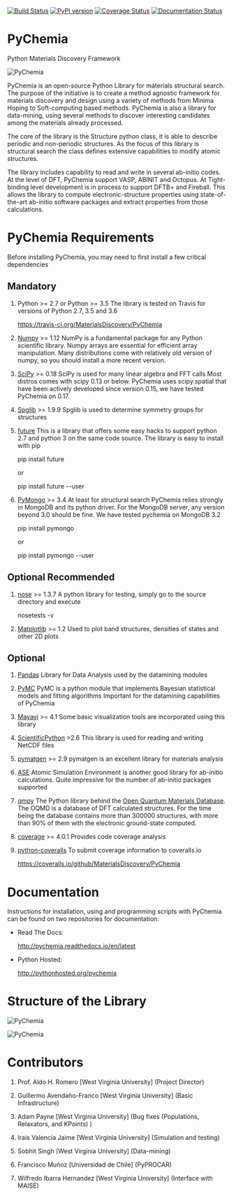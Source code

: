[![Build Status](https://travis-ci.org/MaterialsDiscovery/PyChemia.svg?branch=master)](https://travis-ci.org/MaterialsDiscovery/PyChemia)
[![PyPI version](https://badge.fury.io/py/pychemia.svg)](https://badge.fury.io/py/pychemia)
[![Coverage Status](https://coveralls.io/repos/github/MaterialsDiscovery/PyChemia/badge.svg?branch=master)](https://coveralls.io/github/MaterialsDiscovery/PyChemia?branch=master)
[![Documentation Status](https://readthedocs.org/projects/pychemia/badge/?version=latest)](http://pychemia.readthedocs.io/en/latest/?badge=latest)

PyChemia
========

Python Materials Discovery Framework

![PyChemia](https://raw.githubusercontent.com/MaterialsDiscovery/PyChemia/master/docs/images/PyChemia_Small.png)

PyChemia is an open-source Python Library for materials structural search. The purpose of the initiative is to create
a method agnostic framework for materials discovery and design using a variety of methods from Minima Hoping to
Soft-computing based methods. PyChemia is also a library for data-mining, using several methods to discover interesting
candidates among the materials already processed.

The core of the library is the Structure python class, it is able to describe periodic and non-periodic structures.
As the focus of this library is structural search the class defines extensive capabilities to modify atomic structures.

The library includes capability to read and write in several ab-initio codes. At the level of DFT, PyChemia support
VASP, ABINIT and Octopus. At Tight-binding level development is in process to support DFTB+ and Fireball.
This allows the library to compute electronic-structure properties using state-of-the-art ab-initio software packages
and extract properties from those calculations.

PyChemia Requirements
=====================

Before installing PyChemia, you may need to first install a few critical dependencies

Mandatory
---------

1. Python >= 2.7 or Python >= 3.5
   The library is tested on Travis for versions of Python 2.7, 3.5 and 3.6

   https://travis-ci.org/MaterialsDiscovery/PyChemia

2. [Numpy](http://www.numpy.org/ "Numpy") >= 1.12
   NumPy is a fundamental package for any Python scientific library.
   Numpy arrays are essential for efficient array manipulation.
   Many distributions come with relatively old version of numpy,
   so you should install a more recent version.

3. [SciPy](http://scipy.org/ "SciPy") >= 0.18
   SciPy is used for many linear algebra and FFT calls
   Most distros comes with scipy 0.13 or below.
   PyChemia uses scipy.spatial that have been actively developed
   since version 0.15, we have tested PyChemia on 0.17.

4. [Spglib](http://spglib.sourceforge.net/) >= 1.9.9
   Spglib is used to determine symmetry groups for structures

5. [future](http://python-future.org)
   This is a library that offers some easy hacks to support python 2.7
   and python 3 on the same code source. The library is easy to install
   with pip

   pip install future

   or

   pip install future --user

6. [PyMongo](http://api.mongodb.org/python/current/) >= 3.4
   At least for structural search PyChemia relies strongly in MongoDB and its
   python driver. For the MongoDB server, any version beyond 3.0 should be fine.
   We have tested pychemia on MongoDB 3.2

   pip install pymongo

   or

   pip install pymongo --user


Optional Recommended
--------------------


1. [nose](https://nose.readthedocs.io/en/latest/) >= 1.3.7
   A python library for testing, simply go to the source directory and execute

   nosetests -v

2. [Matplotlib](http://matplotlib.org/  "Matplotlib") >= 1.2
   Used to plot band structures, densities of states and other 2D plots


Optional
--------

1. [Pandas](http://pandas.pydata.org/ "Pandas")
   Library for Data Analysis used by the datamining modules

2. [PyMC](http://pymc-devs.github.io/pymc/index.html)
   PyMC is a python module that implements Bayesian statistical models and fitting algorithms
   Important for the datamining capabilities of PyChemia

3. [Mayavi](http://docs.enthought.com/mayavi/mayavi/ "Mayavi") >= 4.1
   Some basic visualization tools are incorporated using this library

4. [ScientificPython](http://dirac.cnrs-orleans.fr/plone/software/scientificpython/overview/ "Scientific Python") >2.6
   This library is used for reading and writing NetCDF files

5. [pymatgen](http://www.pymatgen.org "pymatgen") >= 2.9
   pymatgen is an excellent library for materials analysis

6. [ASE](https://wiki.fysik.dtu.dk/ase/ "Atomic Simulation Environment")
   Atomic Simulation Environment is another good library for ab-initio calculations.
   Quite impressive for the number of ab-initio packages supported

7. [qmpy](http://oqmd.org/static/docs/index.html "qmpy")
   The Python library behind the [Open Quantum Materials Database](http://oqmd.org).
   The OQMD is a database of DFT calculated structures.
   For the time being the database contains more than 300000 structures, with more than
   90% of them with the electronic ground-state computed.

8. [coverage](https://bitbucket.org/ned/coveragepy) >= 4.0.1
    Provides code coverage analysis

9. [python-coveralls](https://github.com/z4r/python-coveralls)
    To submit coverage information to coveralls.io

    https://coveralls.io/github/MaterialsDiscovery/PyChemia

Documentation
=============

Instructions for installation, using and programming scripts with PyChemia
can be found on two repositories for documentation:

* Read The Docs:
   
   http://pychemia.readthedocs.io/en/latest
      
* Python Hosted:
    
   http://pythonhosted.org/pychemia

Structure of the Library
========================

![PyChemia](https://raw.githubusercontent.com/MaterialsDiscovery/PyChemia/master/docs/images/PyChemia_code.png)

![PyChemia](https://raw.githubusercontent.com/MaterialsDiscovery/PyChemia/master/docs/images/PyChemia_workflow.png)

Contributors
============

1. Prof. Aldo H. Romero [West Virginia University] (Project Director)

2. Guillermo Avendaño-Franco [West Virginia University] (Basic Infrastructure)

3. Adam Payne [West Virginia University] (Bug fixes (Populations, Relaxators, and KPoints) )

4. Irais Valencia Jaime [West Virginia University] (Simulation and testing)

5. Sobhit Singh [West Virginia University] (Data-mining)

6. Francisco Muñoz [Universidad de Chile] (PyPROCAR)

7. Wilfredo Ibarra Hernandez [West Virginia University] (Interface with MAISE)
